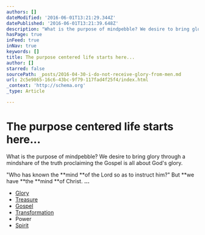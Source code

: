 ```yaml
---
authors: []
dateModified: '2016-06-01T13:21:29.344Z'
datePublished: '2016-06-01T13:21:39.648Z'
description: "What is the purpose of mindpebble? We desire to bring glory through a mindshare of the truth proclaiming the Gospel is all about God's glory."
hasPage: true
inFeed: true
inNav: true
keywords: []
title: The purpose centered life starts here...
author: []
starred: false
sourcePath: _posts/2016-04-30-i-do-not-receive-glory-from-men.md
url: 2c5e9865-16c6-43bc-9f79-117fad4f25f4/index.html
_context: 'http://schema.org'
_type: Article

---
```

# The purpose centered life starts here...

What is the purpose of mindpebble? We desire to bring glory through a mindshare of the truth proclaiming the Gospel is all about God's glory.

"Who has known the **mind **of the Lord so as to instruct him?" But **we have **the **mind **of Christ. **...**

* [Glory][0]
* [Treasure][1]
* [Gospel][2]
* [Transformation][3]
* Power
* [Spirit][4]

[0]: https://thegrid.ai/pebblegenesis/
[1]: https://thegrid.ai/pebblegenesis/the-real-revelation-is-to-have-the-understanding-of-the-know/
[2]: https://thegrid.ai/pebblegenesis/master-designer-g/ "Gospel "
[3]: https://thegrid.ai/pebblegenesis/efccceaa-e207-4635-9092-5f2687e2d4e0/
[4]: http://biblehub.com/1_corinthians/2-15.htm
